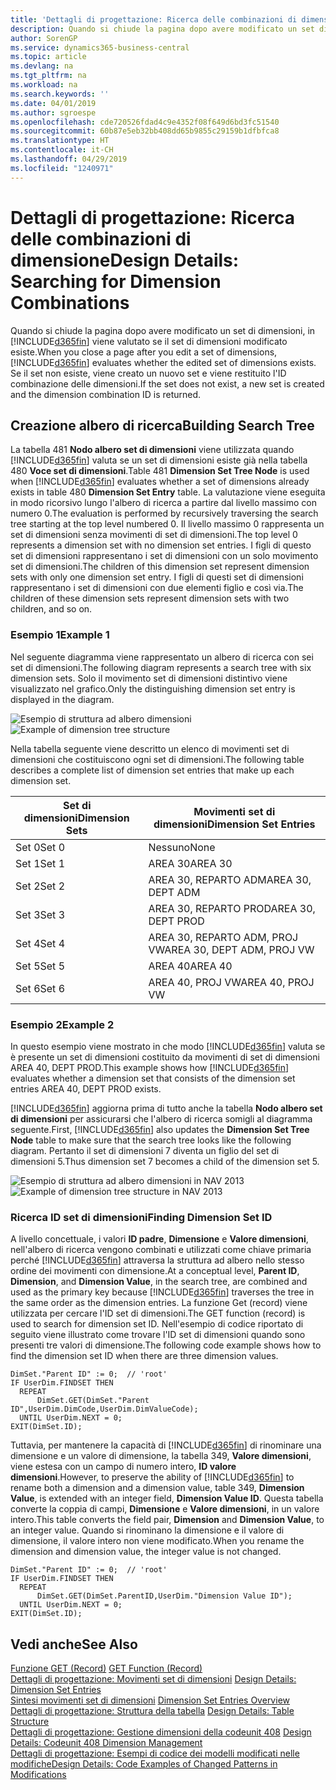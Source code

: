 ```yaml
---
title: 'Dettagli di progettazione: Ricerca delle combinazioni di dimensione | Microsoft Docs'
description: Quando si chiude la pagina dopo avere modificato un set di dimensioni, in Business Central viene valutato se il set di dimensioni modificato esiste. Se il set non esiste, viene creato un nuovo set e viene restituito l'ID combinazione delle dimensioni.
author: SorenGP
ms.service: dynamics365-business-central
ms.topic: article
ms.devlang: na
ms.tgt_pltfrm: na
ms.workload: na
ms.search.keywords: ''
ms.date: 04/01/2019
ms.author: sgroespe
ms.openlocfilehash: cde720526fdad4c9e4352f08f649d6bd3fc51540
ms.sourcegitcommit: 60b87e5eb32bb408dd65b9855c29159b1dfbfca8
ms.translationtype: HT
ms.contentlocale: it-CH
ms.lasthandoff: 04/29/2019
ms.locfileid: "1240971"
---
```

# <a name="design-details-searching-for-dimension-combinations"></a><span data-ttu-id="91397-104">Dettagli di progettazione: Ricerca delle combinazioni di dimensione</span><span class="sxs-lookup"><span data-stu-id="91397-104">Design Details: Searching for Dimension Combinations</span></span>
<span data-ttu-id="91397-105">Quando si chiude la pagina dopo avere modificato un set di dimensioni, in [!INCLUDE[d365fin](includes/d365fin_md.md)] viene valutato se il set di dimensioni modificato esiste.</span><span class="sxs-lookup"><span data-stu-id="91397-105">When you close a page after you edit a set of dimensions, [!INCLUDE[d365fin](includes/d365fin_md.md)] evaluates whether the edited set of dimensions exists.</span></span> <span data-ttu-id="91397-106">Se il set non esiste, viene creato un nuovo set e viene restituito l'ID combinazione delle dimensioni.</span><span class="sxs-lookup"><span data-stu-id="91397-106">If the set does not exist, a new set is created and the dimension combination ID is returned.</span></span>  

## <a name="building-search-tree"></a><span data-ttu-id="91397-107">Creazione albero di ricerca</span><span class="sxs-lookup"><span data-stu-id="91397-107">Building Search Tree</span></span>  
 <span data-ttu-id="91397-108">La tabella 481 **Nodo albero set di dimensioni** viene utilizzata quando [!INCLUDE[d365fin](includes/d365fin_md.md)] valuta se un set di dimensioni esiste già nella tabella 480 **Voce set di dimensioni**.</span><span class="sxs-lookup"><span data-stu-id="91397-108">Table 481 **Dimension Set Tree Node** is used when [!INCLUDE[d365fin](includes/d365fin_md.md)] evaluates whether a set of dimensions already exists in table 480 **Dimension Set Entry** table.</span></span> <span data-ttu-id="91397-109">La valutazione viene eseguita in modo ricorsivo lungo l'albero di ricerca a partire dal livello massimo con numero 0.</span><span class="sxs-lookup"><span data-stu-id="91397-109">The evaluation is performed by recursively traversing the search tree starting at the top level numbered 0.</span></span> <span data-ttu-id="91397-110">Il livello massimo 0 rappresenta un set di dimensioni senza movimenti di set di dimensioni.</span><span class="sxs-lookup"><span data-stu-id="91397-110">The top level 0 represents a dimension set with no dimension set entries.</span></span> <span data-ttu-id="91397-111">I figli di questo set di dimensioni rappresentano i set di dimensioni con un solo movimento set di dimensioni.</span><span class="sxs-lookup"><span data-stu-id="91397-111">The children of this dimension set represent dimension sets with only one dimension set entry.</span></span> <span data-ttu-id="91397-112">I figli di questi set di dimensioni rappresentano i set di dimensioni con due elementi figlio e così via.</span><span class="sxs-lookup"><span data-stu-id="91397-112">The children of these dimension sets represent dimension sets with two children, and so on.</span></span>  

### <a name="example-1"></a><span data-ttu-id="91397-113">Esempio 1</span><span class="sxs-lookup"><span data-stu-id="91397-113">Example 1</span></span>  
 <span data-ttu-id="91397-114">Nel seguente diagramma viene rappresentato un albero di ricerca con sei set di dimensioni.</span><span class="sxs-lookup"><span data-stu-id="91397-114">The following diagram represents a search tree with six dimension sets.</span></span> <span data-ttu-id="91397-115">Solo il movimento set di dimensioni distintivo viene visualizzato nel grafico.</span><span class="sxs-lookup"><span data-stu-id="91397-115">Only the distinguishing dimension set entry is displayed in the diagram.</span></span>  

 <span data-ttu-id="91397-116">![Esempio di struttura ad albero dimensioni](media/nav2013_dimension_tree.png "Esempio di struttura ad albero dimensioni")</span><span class="sxs-lookup"><span data-stu-id="91397-116">![Example of dimension tree structure](media/nav2013_dimension_tree.png "Example of dimension tree structure")</span></span>  

 <span data-ttu-id="91397-117">Nella tabella seguente viene descritto un elenco di movimenti set di dimensioni che costituiscono ogni set di dimensioni.</span><span class="sxs-lookup"><span data-stu-id="91397-117">The following table describes a complete list of dimension set entries that make up each dimension set.</span></span>  

|<span data-ttu-id="91397-118">Set di dimensioni</span><span class="sxs-lookup"><span data-stu-id="91397-118">Dimension Sets</span></span>|<span data-ttu-id="91397-119">Movimenti set di dimensioni</span><span class="sxs-lookup"><span data-stu-id="91397-119">Dimension Set Entries</span></span>|  
|--------------------|---------------------------|  
|<span data-ttu-id="91397-120">Set 0</span><span class="sxs-lookup"><span data-stu-id="91397-120">Set 0</span></span>|<span data-ttu-id="91397-121">Nessuno</span><span class="sxs-lookup"><span data-stu-id="91397-121">None</span></span>|  
|<span data-ttu-id="91397-122">Set 1</span><span class="sxs-lookup"><span data-stu-id="91397-122">Set 1</span></span>|<span data-ttu-id="91397-123">AREA 30</span><span class="sxs-lookup"><span data-stu-id="91397-123">AREA 30</span></span>|  
|<span data-ttu-id="91397-124">Set 2</span><span class="sxs-lookup"><span data-stu-id="91397-124">Set 2</span></span>|<span data-ttu-id="91397-125">AREA 30, REPARTO ADM</span><span class="sxs-lookup"><span data-stu-id="91397-125">AREA 30, DEPT ADM</span></span>|  
|<span data-ttu-id="91397-126">Set 3</span><span class="sxs-lookup"><span data-stu-id="91397-126">Set 3</span></span>|<span data-ttu-id="91397-127">AREA 30, REPARTO PROD</span><span class="sxs-lookup"><span data-stu-id="91397-127">AREA 30, DEPT PROD</span></span>|  
|<span data-ttu-id="91397-128">Set 4</span><span class="sxs-lookup"><span data-stu-id="91397-128">Set 4</span></span>|<span data-ttu-id="91397-129">AREA 30, REPARTO ADM, PROJ VW</span><span class="sxs-lookup"><span data-stu-id="91397-129">AREA 30, DEPT ADM, PROJ VW</span></span>|  
|<span data-ttu-id="91397-130">Set 5</span><span class="sxs-lookup"><span data-stu-id="91397-130">Set 5</span></span>|<span data-ttu-id="91397-131">AREA 40</span><span class="sxs-lookup"><span data-stu-id="91397-131">AREA 40</span></span>|  
|<span data-ttu-id="91397-132">Set 6</span><span class="sxs-lookup"><span data-stu-id="91397-132">Set 6</span></span>|<span data-ttu-id="91397-133">AREA 40, PROJ VW</span><span class="sxs-lookup"><span data-stu-id="91397-133">AREA 40, PROJ VW</span></span>|  

### <a name="example-2"></a><span data-ttu-id="91397-134">Esempio 2</span><span class="sxs-lookup"><span data-stu-id="91397-134">Example 2</span></span>  
 <span data-ttu-id="91397-135">In questo esempio viene mostrato in che modo [!INCLUDE[d365fin](includes/d365fin_md.md)] valuta se è presente un set di dimensioni costituito da movimenti di set di dimensioni AREA 40, DEPT PROD.</span><span class="sxs-lookup"><span data-stu-id="91397-135">This example shows how [!INCLUDE[d365fin](includes/d365fin_md.md)] evaluates whether a dimension set that consists of the dimension set entries AREA 40, DEPT PROD exists.</span></span>  

 <span data-ttu-id="91397-136">[!INCLUDE[d365fin](includes/d365fin_md.md)] aggiorna prima di tutto anche la tabella **Nodo albero set di dimensioni** per assicurarsi che l'albero di ricerca somigli al diagramma seguente.</span><span class="sxs-lookup"><span data-stu-id="91397-136">First, [!INCLUDE[d365fin](includes/d365fin_md.md)] also updates the **Dimension Set Tree Node** table to make sure that the search tree looks like the following diagram.</span></span> <span data-ttu-id="91397-137">Pertanto il set di dimensioni 7 diventa un figlio del set di dimensioni 5.</span><span class="sxs-lookup"><span data-stu-id="91397-137">Thus dimension set 7 becomes a child of the dimension set 5.</span></span>  

 <span data-ttu-id="91397-138">![Esempio di struttura ad albero dimensioni in NAV 2013](media/nav2013_dimension_tree_example2.png "Esempio di struttura ad albero dimensioni in NAV 2013")</span><span class="sxs-lookup"><span data-stu-id="91397-138">![Example of dimension tree structure in NAV 2013](media/nav2013_dimension_tree_example2.png "Example of dimension tree structure in NAV 2013")</span></span>  

### <a name="finding-dimension-set-id"></a><span data-ttu-id="91397-139">Ricerca ID set di dimensioni</span><span class="sxs-lookup"><span data-stu-id="91397-139">Finding Dimension Set ID</span></span>  
 <span data-ttu-id="91397-140">A livello concettuale, i valori **ID padre**, **Dimensione** e **Valore dimensioni**, nell'albero di ricerca vengono combinati e utilizzati come chiave primaria perché [!INCLUDE[d365fin](includes/d365fin_md.md)] attraversa la struttura ad albero nello stesso ordine dei movimenti con dimensione.</span><span class="sxs-lookup"><span data-stu-id="91397-140">At a conceptual level, **Parent ID**, **Dimension**, and **Dimension Value**, in the search tree, are combined and used as the primary key because [!INCLUDE[d365fin](includes/d365fin_md.md)] traverses the tree in the same order as the dimension entries.</span></span> <span data-ttu-id="91397-141">La funzione Get (record) viene utilizzata per cercare l'ID set di dimensioni.</span><span class="sxs-lookup"><span data-stu-id="91397-141">The GET function (record) is used to search for dimension set ID.</span></span> <span data-ttu-id="91397-142">Nell'esempio di codice riportato di seguito viene illustrato come trovare l'ID set di dimensioni quando sono presenti tre valori di dimensione.</span><span class="sxs-lookup"><span data-stu-id="91397-142">The following code example shows how to find the dimension set ID when there are three dimension values.</span></span>  

```  
DimSet."Parent ID" := 0;  // 'root'  
IF UserDim.FINDSET THEN  
  REPEAT  
      DimSet.GET(DimSet."Parent ID",UserDim.DimCode,UserDim.DimValueCode);  
  UNTIL UserDim.NEXT = 0;  
EXIT(DimSet.ID);  

```  

<span data-ttu-id="91397-143">Tuttavia, per mantenere la capacità di [!INCLUDE[d365fin](includes/d365fin_md.md)] di rinominare una dimensione e un valore di dimensione, la tabella 349, **Valore dimensioni**, viene estesa con un campo di numero intero, **ID valore dimensioni**.</span><span class="sxs-lookup"><span data-stu-id="91397-143">However, to preserve the ability of [!INCLUDE[d365fin](includes/d365fin_md.md)] to rename both a dimension and a dimension value, table 349, **Dimension Value**, is extended with an integer field, **Dimension Value ID**.</span></span> <span data-ttu-id="91397-144">Questa tabella converte la coppia di campi, **Dimensione** e **Valore dimensioni**, in un valore intero.</span><span class="sxs-lookup"><span data-stu-id="91397-144">This table converts the field pair, **Dimension** and **Dimension Value**, to an integer value.</span></span> <span data-ttu-id="91397-145">Quando si rinominano la dimensione e il valore di dimensione, il valore intero non viene modificato.</span><span class="sxs-lookup"><span data-stu-id="91397-145">When you rename the dimension and dimension value, the integer value is not changed.</span></span>  

```  
DimSet."Parent ID" := 0;  // 'root'  
IF UserDim.FINDSET THEN  
  REPEAT  
      DimSet.GET(DimSet.ParentID,UserDim."Dimension Value ID");  
  UNTIL UserDim.NEXT = 0;  
EXIT(DimSet.ID);  

```  

## <a name="see-also"></a><span data-ttu-id="91397-146">Vedi anche</span><span class="sxs-lookup"><span data-stu-id="91397-146">See Also</span></span>  
 <span data-ttu-id="91397-147">[Funzione GET (Record)](/dynamics-nav/GET-Function--Record-)  </span><span class="sxs-lookup"><span data-stu-id="91397-147">[GET Function (Record)](/dynamics-nav/GET-Function--Record-)  </span></span>  
 <span data-ttu-id="91397-148">[Dettagli di progettazione: Movimenti set di dimensioni](design-details-dimension-set-entries.md) </span><span class="sxs-lookup"><span data-stu-id="91397-148">[Design Details: Dimension Set Entries](design-details-dimension-set-entries.md) </span></span>  
 <span data-ttu-id="91397-149">[Sintesi movimenti set di dimensioni](design-details-dimension-set-entries-overview.md) </span><span class="sxs-lookup"><span data-stu-id="91397-149">[Dimension Set Entries Overview](design-details-dimension-set-entries-overview.md) </span></span>  
 <span data-ttu-id="91397-150">[Dettagli di progettazione: Struttura della tabella](design-details-table-structure.md) </span><span class="sxs-lookup"><span data-stu-id="91397-150">[Design Details: Table Structure](design-details-table-structure.md) </span></span>  
 <span data-ttu-id="91397-151">[Dettagli di progettazione: Gestione dimensioni della codeunit 408](design-details-codeunit-408-dimension-management.md) </span><span class="sxs-lookup"><span data-stu-id="91397-151">[Design Details: Codeunit 408 Dimension Management](design-details-codeunit-408-dimension-management.md) </span></span>  
 [<span data-ttu-id="91397-152">Dettagli di progettazione: Esempi di codice dei modelli modificati nelle modifiche</span><span class="sxs-lookup"><span data-stu-id="91397-152">Design Details: Code Examples of Changed Patterns in Modifications</span></span>](design-details-code-examples-of-changed-patterns-in-modifications.md)
